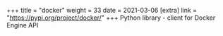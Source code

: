 +++
title = "docker"
weight = 33
date = 2021-03-06
[extra]
link = "https://pypi.org/project/docker/"
+++
Python library - client for Docker Engine API


